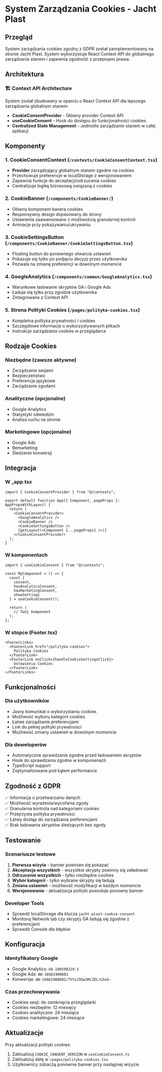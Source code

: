 # System Zarządzania Cookies - Jacht Plast

## Przegląd
System zarządzania cookies zgodny z GDPR został zaimplementowany na stronie Jacht Plast. System wykorzystuje React Context API do globalnego zarządzania stanem i zapewnia zgodność z przepisami prawa.

## Architektura

### 🏗️ **Context API Architecture**
System został zbudowany w oparciu o React Context API dla lepszego zarządzania globalnym stanem:

- **CookieConsentProvider** - Główny provider Context API
- **useCookieConsent** - Hook do dostępu do funkcjonalności cookies
- **Centralized State Management** - Jednolite zarządzanie stanem w całej aplikacji

## Komponenty

### 1. CookieConsentContext (`/contexts/CookieConsentContext.tsx`)
- **Provider** zarządzający globalnym stanem zgodne na cookies
- Przechowuje preferencje w localStorage z wersjonowaniem
- Zapewnia funkcje do akceptacji/odrzucenia cookies
- Centralizuje logikę biznesową związaną z cookies

### 2. CookieBanner (`/components/CookieBanner/`)
- Główny komponent banera cookies
- Responsywny design dopasowany do strony  
- Ustawienia zaawansowane z możliwością granularnej kontroli
- Animacje przy pokazywaniu/ukrywaniu

### 3. CookieSettingsButton (`/components/CookieBanner/CookieSettingsButton.tsx`)
- Floating button do ponownego otwarcia ustawień
- Pokazuje się tylko po podjęciu decyzji przez użytkownika
- Pozwala na zmianę preferencji w dowolnym momencie

### 4. GoogleAnalytics (`/components/common/GoogleAnalytics.tsx`)
- Warunkowe ładowanie skryptów GA i Google Ads
- Ładuje się tylko przy zgodzie użytkownika
- Zintegrowane z Context API

### 5. Strona Polityki Cookies (`/pages/polityka-cookies.tsx`)
- Kompletna polityka prywatności i cookies
- Szczegółowe informacje o wykorzystywanych plikach
- Instrukcje zarządzania cookies w przeglądarce

## Rodzaje Cookies

### Niezbędne (zawsze aktywne)
- Zarządzanie sesjami
- Bezpieczeństwo
- Preferencje językowe
- Zarządzanie zgodami

### Analityczne (opcjonalne)
- Google Analytics
- Statystyki odwiedzin
- Analiza ruchu na stronie

### Marketingowe (opcjonalne)
- Google Ads
- Remarketing
- Śledzenie konwersji

## Integracja

### W _app.tsx
```tsx
import { CookieConsentProvider } from "@/contexts";

export default function App({ Component, pageProps }: AppPropsWithLayout) {
  return (
    <CookieConsentProvider>
      <GoogleAnalytics />
      <CookieBanner />
      <CookieSettingsButton />
      {getLayout(<Component {...pageProps} />)}
    </CookieConsentProvider>
  );
}
```

### W komponentach
```tsx
import { useCookieConsent } from "@/contexts";

const MyComponent = () => {
  const { 
    consent, 
    hasAnalyticsConsent, 
    hasMarketingConsent,
    showSettings 
  } = useCookieConsent();
  
  return (
    // Twój komponent
  );
};
```

### W stopce (Footer.tsx)
```tsx
<FooterLinks>
  <FooterLink href="/polityka-cookies">
    Polityka Cookies
  </FooterLink>
  <FooterLink onClick={handleCookieSettingsClick}>
    Ustawienia Cookies
  </FooterLink>
</FooterLinks>
```

## Funkcjonalności

### Dla użytkowników
- Jasny komunikat o wykorzystaniu cookies
- Możliwość wyboru kategorii cookies
- Łatwe zarządzanie preferencjami
- Link do pełnej polityki prywatności
- Możliwość zmiany ustawień w dowolnym momencie

### Dla deweloperów
- Automatyczne sprawdzanie zgodne przed ładowaniem skryptów
- Hook do sprawdzania zgodne w komponenach
- TypeScript support
- Zoptymalizowane pod kątem performance

## Zgodność z GDPR

✅ Informacja o przetwarzaniu danych  
✅ Możliwość wyrażenia/wycofania zgody  
✅ Granularna kontrola nad kategoriami cookies  
✅ Przejrzysta polityka prywatności  
✅ Łatwy dostęp do zarządzania preferencjami  
✅ Brak ładowania skryptów śledzących bez zgody  

## Testowanie

### Scenariusze testowe
1. **Pierwsza wizyta** - banner powinien się pokazać
2. **Akceptacja wszystkich** - wszystkie skrypty powinny się załadować
3. **Odrzucenie wszystkich** - tylko niezbędne cookies
4. **Wybór kategorii** - tylko wybrane skrypty się ładują
5. **Zmiana ustawień** - możliwość modyfikacji w każdym momencie
6. **Wersjonowanie** - aktualizacja polityki powoduje ponowny banner

### Developer Tools
- Sprawdź localStorage dla klucza `jacht-plast-cookie-consent`
- Monitoruj Network tab czy skrypty GA ładują się zgodnie z preferencjami
- Sprawdź Console dla błędów

## Konfiguracja

### Identyfikatory Google
- Google Analytics: `UA-180598229-1`
- Google Ads: `AW-16661980602`
- Konwersje: `AW-16661980602/TVtLCOGw3McZELrLhok-`

### Czas przechowywania
- Cookies sesji: do zamknięcia przeglądarki
- Cookies niezbędne: 12 miesięcy
- Cookies analityczne: 24 miesiące
- Cookies marketingowe: 24 miesiące

## Aktualizacje

Przy aktualizacji polityki cookies:
1. Zaktualizuj `COOKIE_CONSENT_VERSION` w `useCookieConsent.ts`
2. Zaktualizuj datę w `/pages/polityka-cookies.tsx`
3. Użytkownicy zobaczą ponownie banner przy następnej wizycie
